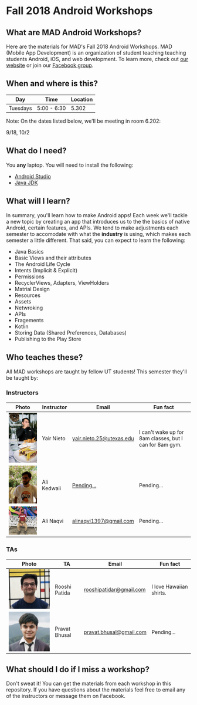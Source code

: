 # Fall 2018 Android Workshops

## What are MAD Android Workshops?

Here are the materials for MAD's Fall 2018 Android Workshops. MAD (Mobile App Development) is an organization of student teaching teaching students Android, iOS, and web development. To learn more, check out [our website](https://www.txcsmad.com) or join our [Facebook group](https://www.facebook.com/groups/MADstudentorg).

## When and where is this?

|Day|Time|Location|
|---|---|---|
|Tuesdays|5:00 - 6:30|5.302|

Note: On the dates listed below, we'll be meeting in room 6.202:

9/18, 10/2

## What do I need?

You **any** laptop. You will need to install the following:
* [Android Studio](https://developer.android.com/studio/)
* [Java JDK](http://www.oracle.com/technetwork/java/javase/downloads/jdk8-downloads-2133151.html)

## What will I learn?

In summary, you'll learn how to make Android apps! Each week we'll tackle a new topic by creating an app that introduces us to the the basics of native Android, certain features, and APIs. We tend to make adjustments each semester to accomodate with what the **industry** is using, which makes each semester a little different. That said, you can expect to learn the following:
* Java Basics
* Basic Views and their attributes
* The Android Life Cycle
* Intents (Implicit & Explicit)
* Permissions
* RecyclerViews, Adapters, ViewHolders
* Matrial Design
* Resources
* Assets
* Netwroking
* APIs
* Fragements
* Kotlin
* Storing Data (Shared Preferences, Databases)
* Publishing to the Play Store

## Who teaches these?

All MAD workshops are taught by fellow UT students! This semester they'll be taught by:

### Instructors

|Photo|Instructor|Email|Fun fact|
|---|---|---|---|
|<img src="/instructor/yair.jpg" width="200px" />|Yair Nieto|[yair.nieto.25@utexas.edu](mailto:yair.nieto.25@utexas.edu)|I can't wake up for 8am classes, but I can for 8am gym.|
|<img src="/instructor/Ali_k.jpg" width="200px" />|Ali Kedwaii|[Pending...](mailto:)|Pending...|
|<img src="/instructor/aliN.jpg" width="200px" />|Ali Naqvi|[alinaqvi1397@gmail.com](mailto:alinaqvi1397@gmail.com)|Pending...|

### TAs

|Photo|TA|Email|Fun fact|
|---|---|---|---|
|<img src="/instructor/rooshi.png" width="200px" />|Rooshi Patida|[rooshipatidar@gmail.com](mailto:rooshipatidar@gmail.com)| I love Hawaiian shirts.|
|<img src="/instructor/pravat.png" width="200px" />|Pravat Bhusal|[pravat.bhusal@gmail.com](mailto:pravat.bhusal@gmail.com)|Pending...|

## What should I do if I miss a workshop?

Don't sweat it! You can get the materials from each workshop in this repository. If you have questions about the materials feel free to email any of the instructors or message them on Facebook.
